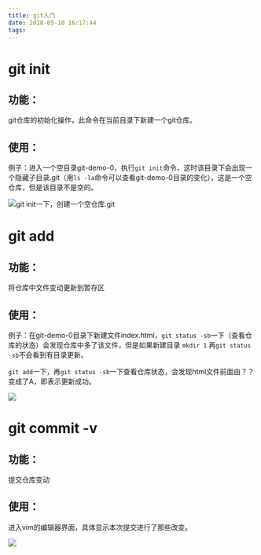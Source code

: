 ```yaml
---
title: git入门
date: 2018-05-10 16:17:44
tags:
---
```

# git init
## 功能：
git仓库的初始化操作，此命令在当前目录下新建一个git仓库。
## 使用：
例子：进入一个空目录git-demo-0，执行``git init``命令，这时该目录下会出现一个隐藏子目录.git（用``ls -la``命令可以查看git-demo-0目录的变化），这是一个空仓库，但是该目录不是空的。

![git init一下，创建一个空仓库.git](http://ww1.sinaimg.cn/large/abbc1cebly1fr6bt8m1uhj20mo07u0uk.jpg)

# git add
## 功能：
将仓库中文件变动更新到暂存区
## 使用：
例子：在git-demo-0目录下新建文件index.html，``git status -sb``一下（查看仓库的状态）会发现仓库中多了该文件，但是如果新建目录 ``mkdir 1`` 再``git status -sb``不会看到有目录更新。

``git add``一下，再``git status -sb``一下查看仓库状态，会发现html文件前面由？？变成了A，即表示更新成功。

![](http://ww1.sinaimg.cn/large/abbc1cebly1fr6ctz4k5nj20l70jr10s.jpg)

# git commit -v
## 功能：
提交仓库变动
## 使用：
进入vim的编辑器界面，具体显示本次提交进行了那些改变。

![](http://ww1.sinaimg.cn/large/abbc1cebly1fr6dsbfd2xj20sw0nuk5p.jpg)

